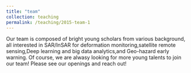 ```yaml
---
title: "team"
collection: teaching
permalink: /teaching/2015-team-1
---
```

Our team is composed of bright young scholars from various background, all interested in SAR/InSAR for deformation monitoring,satellite remote sensing,Deep learning and big data analytics,and Geo-hazard early warning. Of course, we are alwasy looking for more young talents to join our team! Please see our openings and reach out!
